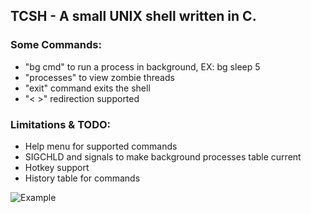 ## TCSH - A small UNIX shell written in C.

### Some Commands:
- "bg cmd" to run a process in background, EX: bg sleep 5
- "processes" to view zombie threads
- "exit" command exits the shell
- "< >" redirection supported

### Limitations & TODO:
- Help menu for supported commands
- SIGCHLD and signals to make background processes table current
- Hotkey support
- History table for commands

![Example](https://github.com/tmcarmichael/TCSH-Small-UNIX-Shell/blob/master/tcsh_ex.png)
